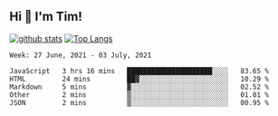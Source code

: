## Hi 👋 I'm Tim!
  
  [![github stats](https://github-readme-stats.vercel.app/api?username=thostetler&theme=dracula&count_private=true&show_icons=true)](https://github.com/thostetler/github-readme-stats)
  [![Top Langs](https://github-readme-stats.vercel.app/api/top-langs/?username=thostetler&layout=compact&count_private=true&theme=dracula&show_icons=true)](https://github.com/thostetler/github-readme-stats)
 
<!--START_SECTION:waka-->
```text
Week: 27 June, 2021 - 03 July, 2021

JavaScript   3 hrs 16 mins   █████████████████████░░░░   83.65 % 
HTML         24 mins         ██▓░░░░░░░░░░░░░░░░░░░░░░   10.29 % 
Markdown     5 mins          ▓░░░░░░░░░░░░░░░░░░░░░░░░   02.52 % 
Other        2 mins          ▒░░░░░░░░░░░░░░░░░░░░░░░░   01.01 % 
JSON         2 mins          ▒░░░░░░░░░░░░░░░░░░░░░░░░   00.95 % 
```
<!--END_SECTION:waka-->
